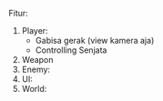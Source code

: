Fitur:
1. Player:
   - Gabisa gerak (view kamera aja)
   - Controlling Senjata
3. Weapon
4. Enemy:
5. UI:
6. World:
